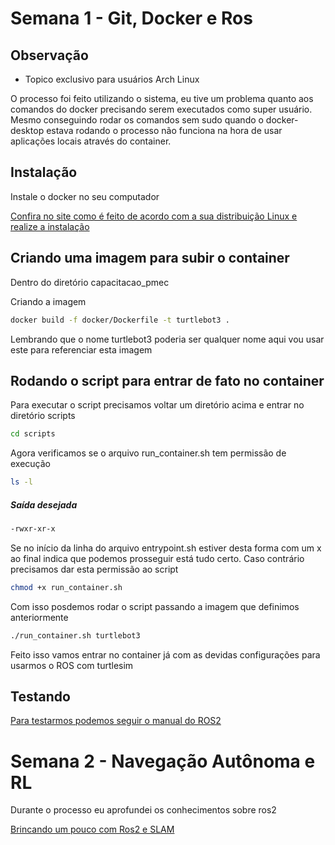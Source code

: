 # Semana 1 - Git, Docker e Ros

## Observação 

- Topico exclusivo para usuários Arch Linux

O processo foi feito utilizando o sistema, eu tive um problema quanto aos comandos do docker precisando serem executados como super usuário. Mesmo conseguindo rodar os comandos sem sudo quando o docker-desktop estava rodando o processo não funciona na hora de usar aplicações locais através do container.

## Instalação

Instale o docker no seu computador

[Confira no site como é feito de acordo com a sua distribuição Linux e realize a instalação](https://docs.docker.com/get-started/get-docker/)

## Criando uma imagem para subir o container

Dentro do diretório capacitacao_pmec

Criando a imagem

```bash
docker build -f docker/Dockerfile -t turtlebot3 .
```

Lembrando que o nome turtlebot3 poderia ser qualquer nome aqui vou usar este para referenciar esta imagem

## Rodando o script para entrar de fato no container

Para executar o script precisamos voltar um diretório acima e entrar no diretório scripts

```bash
cd scripts
```

Agora verificamos se o arquivo run_container.sh tem permissão de execução

```bash
ls -l
```

##### Saída desejada

```bash
-rwxr-xr-x
```

Se no início da linha do arquivo entrypoint.sh estiver desta forma com um x ao final indica que podemos prosseguir está tudo certo.
Caso contrário precisamos dar esta permissão ao script

```bash
chmod +x run_container.sh
```

Com isso posdemos rodar o script passando a imagem que definimos anteriormente

```bash
./run_container.sh turtlebot3
```

Feito isso vamos entrar no container já com as devidas configurações para usarmos o ROS com turtlesim

## Testando 

[Para testarmos podemos seguir o manual do ROS2](https://docs.ros.org/en/humble/Tutorials/Beginner-CLI-Tools/Recording-And-Playing-Back-Data/Recording-And-Playing-Back-Data.html)

# Semana 2 - Navegação Autônoma e RL

Durante o processo eu aprofundei os conhecimentos sobre ros2 

[Brincando um pouco com Ros2 e SLAM](/assets/ros2_slam.png)
